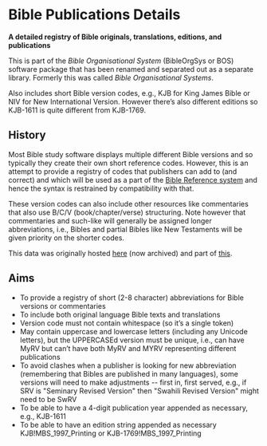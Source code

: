 # Bible Publications Details

**A detailed registry of Bible originals, translations, editions, and publications**

This is part of the *Bible Organisational System* (BibleOrgSys or BOS) software package
that has been renamed and separated out as a separate library.
Formerly this was called *Bible Organisational Systems*.

Also includes short Bible version codes, e.g., KJB for King James Bible
or NIV for New International Version.
However there’s also different editions so KJB-1611 is quite different from KJB-1769.

## History

Most Bible study software displays multiple different Bible versions and so typically they create their own short reference codes.
However, this is an attempt to provide a registry of codes that publishers can add to (and correct)
and which will be used as a part of the [Bible Reference system](https://github.com/Freely-Given-org/BibleReferences)
and hence the syntax is restrained by compatibility with that.

These version codes can also include other resources like commentaries that also
use B/C/V (book/chapter/verse) structuring. Note however that commentaries and
such-like will generally be assigned longer abbreviations, i.e., Bibles and partial Bibles like New Testaments will be given priority on the shorter codes.

This data was originally hosted [here](https://Freely-Given.org/BibleReference/BibleVersions/) (now archived) and part of [this](https://github.com/Freely-Given-org/BibleOrgSys/blob/main/BibleOrgSys/DataFiles/BibleOrganisationalSystems.xml).

## Aims

- To provide a registry of short (2-8 character) abbreviations for Bible versions or commentaries
- To include both original language Bible texts and translations
- Version code must not contain whitespace (so it’s a single token)
- May contain uppercase and lowercase letters (including any Unicode letters), but the UPPERCASEd version must be unique, i.e., can have MyRV but can’t have both MyRV and MYRV representing different publications
- To avoid clashes when a publisher is looking for new abbreviation (remembering that Bibles are published in many languages), some versions will need to make adjustments -- first in, first served, e.g., if SRV is "Seminary Revised Version" then "Swahili Revised Version" might need to be SwRV
- To be able to have a 4-digit publication year appended as necessary, e.g., KJB-1611
- To be able to have an edition string appended as necessary KJB!MBS_1997_Printing or KJB-1769!MBS_1997_Printing
